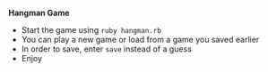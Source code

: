 **Hangman Game**

* Start the game using `ruby hangman.rb`
* You can play a new game or load from a game you saved earlier
* In order to save, enter `save` instead of a guess
* Enjoy
